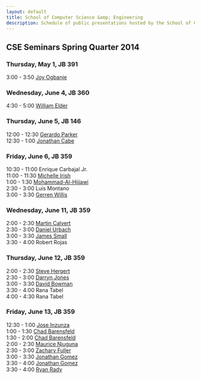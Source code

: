 ```yaml
---
layout: default
title: School of Computer Science &amp; Engineering
description: Schedule of public presentations hosted by the School of CSE.
---
```


## CSE Seminars __Spring Quarter 2014__

### Thursday, May 1, JB 391

  3:00 -  3:50  [Joy Ogbanje](2014-spring/Ogbanje.pdf) <br>

### Wednesday, June 4, JB 360

  4:30 -  5:00 [William Elder](2014-spring/william-elder.pdf) <br>

### Thursday, June 5, JB 146

 12:00 - 12:30 [Gerardo Parker](2014-spring/parker.pdf) <br>
 12:30 -  1:00 [Jonathan Cabe](2014-spring/jonathan-cabe.pdf) <br>

### Friday, June 6, JB 359

 10:30 - 11:00 Enrique Carbajal Jr. <br>
 11:00 - 11:30 [Michelle Irish](2014-spring/michelle-irish.pdf) <br>
  1:00 -  1:30 [Mohammad-Al-Hijjawi](2014-spring/Mohammad-Al-Hijjawi.pdf) <br>
  2:30 -  3:00 Luis Montano <br>
  3:00 -  3:30 [Gerren Willis](2014-spring/gerren-willis.pdf) <br>

### Wednesday, June 11, JB 359

  2:00 - 2:30 [Martin Calvert](2014-spring/martin-calvert.pdf) <br>
  2:30 - 3:00 [Daniel Urbach](2014-spring/daniel_urbach.pdf) <br>
  3:00 - 3:30 [James Small](2014-spring/JamesSmall.pdf)      <br>
  3:30 - 4:00 Robert Rojas   <br>

### Thursday, June 12, JB 359

  2:00 - 2:30 [Steve Hergert](2014-spring/steve-hergert.pdf) <br>
  2:30 - 3:00 [Darryn Jones](2014-spring/darryn-jones.pdf) <br>
  3:00 - 3:30 [David Bowman](2014-spring/david-bowman.pdf) <br>
  3:30 - 4:00 Rana Tabel <br>
  4:00 - 4:30 Rana Tabel <br>

### Friday, June 13, JB 359

 12:30 -  1:00 [Jose Inzunza](2014-spring/jose-inzunza-2014-06-13.pdf) <br>
  1:00 -  1:30 [Chad Barensfeld](2014-spring/Barensfeld-1.pdf) <br>
  1:30 -  2:00 [Chad Barensfeld](2014-spring/Barensfeld-2.pdf) <br>
  2:00 -  2:30 [Maurice Njuguna](2014-spring/Njuguna.pdf)      <br>
  2:30 -  3:00 [Zachary Fuller](2014-spring/zachary-fuller-2014-06-13.pdf)    <br>
  3:00 -  3:30 [Jonathan Gomez](2014-spring/Jonathan_Gomez_CSE595_Flyer.pdf)  <br>
  3:30 -  4:00 [Jonathan Gomez](2014-spring/Jonathan_Gomez_CSE482_Flyer.pdf)  <br>
  3:30 -  4:00 [Ryan Rady](2014-spring/ryan-rady.pdf) <br>


